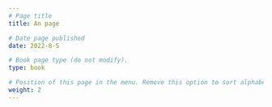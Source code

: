 ```yaml
---
# Page title
title: An page

# Date page published
date: 2022-8-5

# Book page type (do not modify).
type: book

# Position of this page in the menu. Remove this option to sort alphabetically.
weight: 2
---
```

